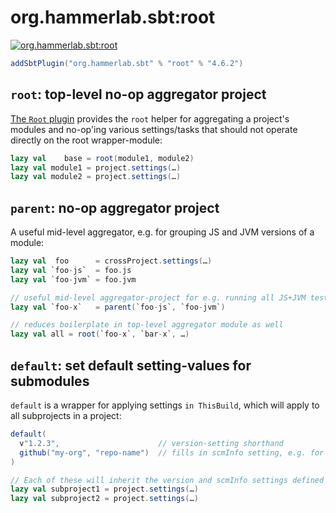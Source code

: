 # org.hammerlab.sbt:root

[![org.hammerlab.sbt:root](https://img.shields.io/badge/org.hammerlab.sbt:root-4.6.2-green.svg)](http://search.maven.org/#search%7Cga%7C1%7Cg%3A%22org.hammerlab.sbt%22%20a%3A%22root%22)

```scala
addSbtPlugin("org.hammerlab.sbt" % "root" % "4.6.2")
```

## `root`: top-level no-op aggregator project
[The `Root` plugin](src/main/scala/org/hammerlab/sbt/plugin/Root.scala) provides the `root` helper for aggregating a project's modules and no-op'ing various settings/tasks that should not operate directly on the root wrapper-module:

```scala
lazy val    base = root(module1, module2)
lazy val module1 = project.settings(…)
lazy val module2 = project.settings(…)
```

## `parent`: no-op aggregator project

A useful mid-level aggregator, e.g. for grouping JS and JVM versions of a module:

```scala
lazy val  foo      = crossProject.settings(…)
lazy val `foo-js`  = foo.js
lazy val `foo-jvm` = foo.jvm

// useful mid-level aggregator-project for e.g. running all JS+JVM tests for a module
lazy val `foo-x`   = parent(`foo-js`, `foo-jvm`)

// reduces boilerplate in top-level aggregator module as well
lazy val all = root(`foo-x`, `bar-x`, …)
```

## `default`: set default setting-values for submodules

`default` is a wrapper for applying settings `in ThisBuild`, which will apply to all subprojects in a project:

```scala
default(
  v"1.2.3",                      // version-setting shorthand
  github("my-org", "repo-name")  // fills in scmInfo setting, e.g. for corresponding POM field
)

// Each of these will inherit the version and scmInfo settings defined above
lazy val subproject1 = project.settings(…)
lazy val subproject2 = project.settings(…)
```
